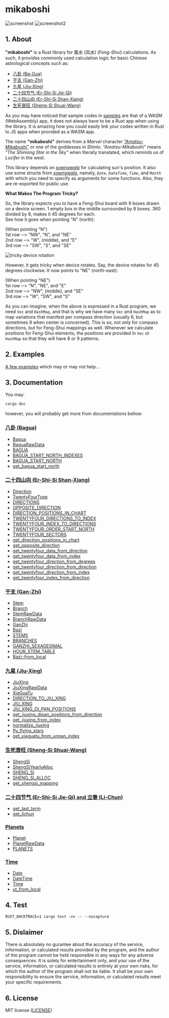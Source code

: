 # mikaboshi

![screenshot](./screenshot.png)
![screenshot2](./screenshot2.png)

## 1. About

__"mikaboshi"__ is a Rust library for 風水 (风水) (_Feng-Shui_) calculations.
As such, it provides commonly used calculation logic
for basic Chinese astrological concepts such as:

- [八卦 (Ba-Gua)](./docs/bagua.md)
- [干支 (Gan-Zhi)](./docs/ganzhi.md)
- [九星 (Jiu-Xing)](./docs/jiuxing.md)
- [二十四节气 (Er-Shi-Si Jie-Qi)](./docs/solar_terms.md)
- [二十四山向 (Er-Shi-Si Shan-Xiang)](./docs/compass.md)
- [生死衰旺 (Sheng-Si Shuai-Wang)](./docs/shengsi.md)

As you may have noticed that sample codes in
[samples](./docs/examples/index.md)
are that of a WASM (WebAssembly) app,
it does not always have to be a Rust app when using the library.
It is amazing how you could easily link
your codes written in Rust to JS apps
when provided as a WASM app.

The name __"mikaboshi"__ derives from a _Marvel_ character
_["Amatsu-Mikaboshi"](https://marvel.fandom.com/wiki/Amatsu-Mikaboshi_(Earth-616))_
or one of the goddesses in _Shinto_. _"Amatsu-Mikaboshi"_ means
_"The Shinning Star in the Sky"_ when literally translated,
which reminds us of _Lucifer_ in the west.

This library depends on
_[sowngwala](https://github.com/minagawah/sowngwala/)_
for calculating sun's position.
It also use some structs from
_[sowngwala](https://github.com/minagawah/sowngwala/)_,
namely, _`Date`_, _`DateTime`_, _`Time`_, and _`Month`_
with which you need to specify as arguments for some functions.
Also, they are re-exported for public use.

__What Makes The Program Tricky?__

So, the library expects you to have
a Feng-Shui board with 9 boxes drawn on a device screen.
1 empty box in the middle surrounded by 8 boxes.
360 divided by 8, makes it 45 degrees for each.  
See how it goes when pointing "N" (north):

(When pointing "N")  
1st row &dash;&dash;&gt; "NW", "N", and "NE"  
2nd row &dash;&dash;&gt; "W", (middle), and "E"  
3rd row &dash;&dash;&gt; "SW", "S", and "SE"  

![tricky device rotation](./tricky.png)

However, it gets tricky when device rotates.
Say, the device rotates for 45 degrees clockwise.
It now points to "NE" (north-east):  

(When pointing "NE")  
1st row &dash;&dash;&gt; "N", "NE", and "E"  
2nd row &dash;&dash;&gt; "NW", (middle), and "SE"  
3rd row &dash;&dash;&gt; "W", "SW", and "S"  

As you can imagine, when the above is expressed in a Rust program,
we need `Vec` and `HashMap`, and that is why we have
many `Vec` and `HashMap` as to map variations
that manifest per compass direction
(usually 8, but sometimes 9 when center is concerned).
This is so, not only for compass directions,
but for Feng-Shui mappings as well.
Whenever we calculate positions for Feng-Shui elements,
the positions are provided in `Vec` or `HashMap`
so that they will have 8 or 9 patterns.


## 2. Examples

[A few examples](./docs/examples/index.md) which may or may not help...


## 3. Documentation

You may:

```bash
cargo doc
```

however, you will probably get more from documentations bellow:


### [八卦 (Bagua)](./docs/bagua.md)

- [Bagua](./docs/bagua.md#baguabagua)
- [BaguaRawData](./docs/bagua.md#baguabaguarawdata)
- [BAGUA](./docs/bagua.md#baguabagua)
- [BAGUA_START_NORTH_INDEXES](./docs/bagua.md#baguabagua_start_north_indexes)
- [BAGUA_START_NORTH](./docs/bagua.md#baguabagua_start_north)
- [get_bagua_start_north](./docs/bagua.md#baguaget_bagua_start_north)  

### [二十四山向 (Er-Shi-Si Shan-Xiang)](./docs/compass.md)

- [Direction](./docs/compass.md#compassdirection)
- [TwentyFourType](./docs/compass.md#compasstwentyfourtype)
- [DIRECTIONS](./docs/compass.md#compassdirections)
- [OPPOSITE_DIRECTION](./docs/compass.md#compassopposite_direction)
- [DIRECTION_POSITIONS_IN_CHART](./docs/compass.md#compassdirection_positions_in_chart)
- [TWENTYFOUR_DIRECTIONS_TO_INDEX](./docs/compass.md#compasstwentyfour_directions_to_index)
- [TWENTYFOUR_INDEX_TO_DIRECTIONS](./docs/compass.md#compasstwentyfour_index_to_directions)
- [TWENTYFOUR_ORDER_START_NORTH](./docs/compass.md#compasstwentyfour_order_start_north)
- [TWENTYFOUR_SECTORS](./docs/compass.md#compasstwentyfour_sectors)
- [get_direction_positions_in_chart](./docs/compass.md#compassget_direction_positions_in_chart)
- [get_opposite_direction](./docs/compass.md#compassget_opposite_direction)
- [get_twentyfour_data_from_direction](./docs/compass.md#compassget_twentyfour_data_from_direction)
- [get_twentyfour_data_from_index](./docs/compass.md#compassget_twentyfour_data_from_index)
- [get_twentyfour_direction_from_degrees](./docs/compass.md#compassget_twentyfour_direction_from_degrees)
- [get_twentyfour_direction_from_direction](./docs/compass.md#compassget_twentyfour_direction_from_direction)
- [get_twentyfour_direction_from_index](./docs/compass.md#compassget_twentyfour_direction_from_index)
- [get_twentyfour_index_from_direction](./docs/compass.md#compassget_twentyfour_index_from_direction)  

### [干支 (Gan-Zhi)](./docs/ganzhi.md)

- [Stem](./docs/ganzhi.md#ganzhistem)
- [Branch](./docs/ganzhi.md#ganzhibranch)
- [StemRawData](./docs/ganzhi.md#ganzhistemrawdata)
- [BranchRawData](./docs/ganzhi.md#ganzhibranchrawdata)
- [GanZhi](./docs/ganzhi.md#ganzhiganzhi)
- [Bazi](./docs/ganzhi.md#ganzhibazi)
- [STEMS](./docs/ganzhi.md#ganzhistems)
- [BRANCHES](./docs/ganzhi.md#ganzhibranches)
- [GANZHI_SEXAGESIMAL](./docs/ganzhi.md#ganzhiganzhi_sexagesimal)
- [HOUR_STEM_TABLE](./docs/ganzhi.md#ganzhihour_stem_table)
- [Bazi::from_local](./docs/ganzhi.md#ganzhibazifrom_local)  

### [九星 (Jiu-Xing)](./docs/jiuxing.md)

- [JiuXing](./docs/jiuxing.md#jiuxingjiuxing)
- [JiuXingRawData](./docs/jiuxing.md#jiuxingjiuxingrawdata)
- [XiaGuaTu](./docs/jiuxing.md#jiuxingxiaguatu)
- [DIRECTION_TO_JIU_XING](./docs/jiuxing.md#jiuxingdirection_to_jiu_xing)
- [JIU_XING](./docs/jiuxing.md#jiuxingjiu_xing)
- [JIU_XING_DI_PAN_POSITIONS](./docs/jiuxing.md#jiuxingjiu_xing_di_pan_positions)
- [get_jiuxing_dipan_positions_from_direction](./docs/jiuxing.md#jiuxingget_jiuxing_dipan_positions_from_direction)
- [get_jiuxing_from_index](./docs/jiuxing.md#jiuxingget_jiuxing_from_index)
- [normalize_jiuxing](./docs/jiuxing.md#jiuxingnormalize_jiuxing)
- [fly_flying_stars](./docs/jiuxing.md#jiuxingfly_flying_stars)  
- [get_xiaguatu_from_unpan_index](./docs/jiuxing.md#jiuxingget_xiaguatu_from_unpan_index)  

### [生死衰旺 (Sheng-Si Shuai-Wang)](./docs/shengsi.md)

- [ShengSi](./docs/shengsi.md#shengsishengsi)
- [ShengSiYearlyAlloc](./docs/shengsi.md#shengsishengsiyearalloc)
- [SHENG_SI](./docs/shengsi.md#shengsisheng_si)
- [SHENG_SI_ALLOC](./docs/shengsi.md#shengsisheng_si_alloc)
- [get_shengsi_mapping](./docs/shengsi.md#shengsiget_shengsi_mapping)  

### [二十四节气 (Er-Shi-Si Jie-Qi) and 立春 (Li-Chun)](./docs/solar_terms.md)

- [get_last_term](./docs/solar_terms.md#solar_termsget_last_term)
- [get_lichun](./docs/solar_terms.md#solar_termsget_lichun)  

### [Planets](./docs/planet.md)

- [Planet](./docs/planet.md#planet)
- [PlanetRawData](./docs/planet.md#planetrawdata)
- [PLANETS](./docs/planet.md#planets)

### [Time](./docs/time.md)

- [Date](./docs/time.md#timedate)
- [DateTime](./docs/time.md#timedatetime)
- [Time](./docs/time.md#timetime)
- [ut_from_local](./docs/time.md#timeut_from_local)  


## 4. Test

```
RUST_BACKTRACE=1 cargo test -vv -- --nocapture
```

## 5. Dislaimer

There is absolutely no gurantee about the accuracy of the service,
information, or calculated results provided by the program,
and the author of the program cannot be held responsible
in any ways for any adverse consequences.
It is solely for entertaniment only, and your use of the service,
information, or calculated results is entirely at your own risks,
for which the author of the program shall not be liable.
It shall be your own responsibility to ensure the service,
information, or calculated results meet your specific requirements.


## 6. License

MIT license ([LICENSE](LICENSE))
